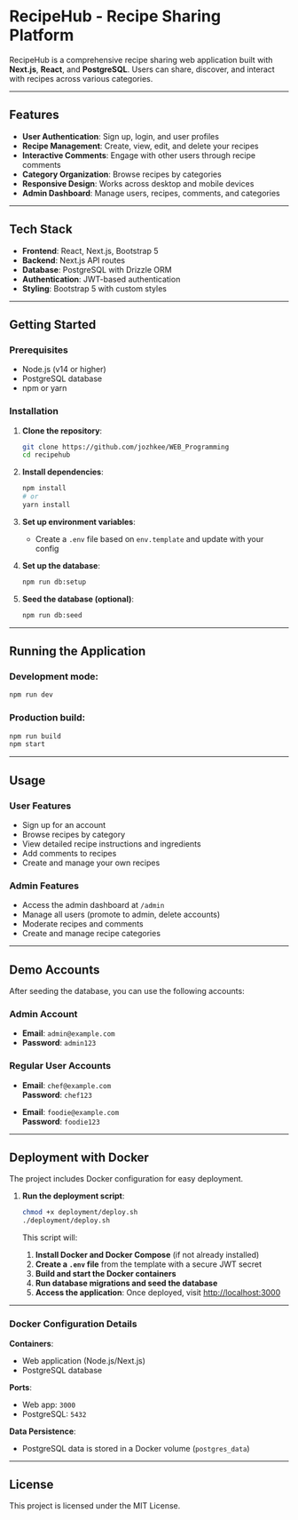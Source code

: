# RecipeHub - Recipe Sharing Platform

RecipeHub is a comprehensive recipe sharing web application built with **Next.js**, **React**, and **PostgreSQL**. Users can share, discover, and interact with recipes across various categories.

---

## Features

- **User Authentication**: Sign up, login, and user profiles  
- **Recipe Management**: Create, view, edit, and delete your recipes  
- **Interactive Comments**: Engage with other users through recipe comments  
- **Category Organization**: Browse recipes by categories  
- **Responsive Design**: Works across desktop and mobile devices  
- **Admin Dashboard**: Manage users, recipes, comments, and categories  

---

## Tech Stack

- **Frontend**: React, Next.js, Bootstrap 5  
- **Backend**: Next.js API routes  
- **Database**: PostgreSQL with Drizzle ORM  
- **Authentication**: JWT-based authentication  
- **Styling**: Bootstrap 5 with custom styles  

---

## Getting Started

### Prerequisites

- Node.js (v14 or higher)  
- PostgreSQL database  
- npm or yarn  

### Installation

1. **Clone the repository**:
   ```bash
   git clone https://github.com/jozhkee/WEB_Programming
   cd recipehub
   ```

2. **Install dependencies**:
   ```bash
   npm install
   # or
   yarn install
   ```

3. **Set up environment variables**:
   - Create a `.env` file based on `env.template` and update with your config

4. **Set up the database**:
   ```bash
   npm run db:setup
   ```

5. **Seed the database (optional)**:
   ```bash
   npm run db:seed
   ```

---

## Running the Application

### Development mode:
```bash
npm run dev
```

### Production build:
```bash
npm run build
npm start
```

---

## Usage

### User Features

- Sign up for an account  
- Browse recipes by category  
- View detailed recipe instructions and ingredients  
- Add comments to recipes  
- Create and manage your own recipes  

### Admin Features

- Access the admin dashboard at `/admin`  
- Manage all users (promote to admin, delete accounts)  
- Moderate recipes and comments  
- Create and manage recipe categories  

---

## Demo Accounts

After seeding the database, you can use the following accounts:

### Admin Account

- **Email**: `admin@example.com`  
- **Password**: `admin123`

### Regular User Accounts

- **Email**: `chef@example.com`  
  **Password**: `chef123`  

- **Email**: `foodie@example.com`  
  **Password**: `foodie123`

---

## Deployment with Docker

The project includes Docker configuration for easy deployment.

1. **Run the deployment script**:
   ```bash
   chmod +x deployment/deploy.sh
   ./deployment/deploy.sh
   ```

   This script will:

    1. **Install Docker and Docker Compose** (if not already installed)
    2. **Create a `.env` file** from the template with a secure JWT secret
    3. **Build and start the Docker containers**
    4. **Run database migrations and seed the database**
    5. **Access the application**: Once deployed, visit [http://localhost:3000](http://localhost:3000)

---

### Docker Configuration Details

**Containers**:
- Web application (Node.js/Next.js)
- PostgreSQL database

**Ports**:
- Web app: `3000`
- PostgreSQL: `5432`

**Data Persistence**:
- PostgreSQL data is stored in a Docker volume (`postgres_data`)

---

## License

This project is licensed under the MIT License.
